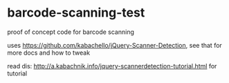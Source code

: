 # barcode-scanning-test
proof of concept code for barcode scanning

uses https://github.com/kabachello/jQuery-Scanner-Detection, see that for more docs and how to tweak

read dis: http://a.kabachnik.info/jquery-scannerdetection-tutorial.html for tutorial
